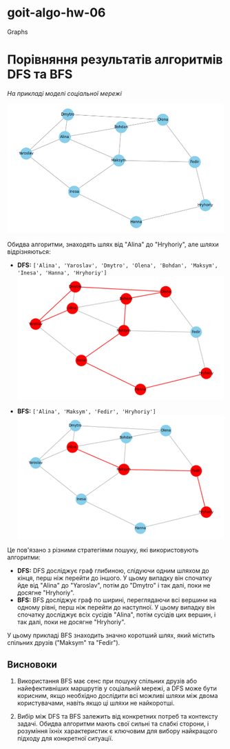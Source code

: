 # goit-algo-hw-06
Graphs

**Порівняння результатів алгоритмів DFS та BFS**
================================================
*На прикладі моделі соціальної мережі*

![Graph](images/graph.png)

Обидва алгоритми, знаходять шлях від "Alina" до "Hryhoriy", але шляхи відрізняються:

* **DFS:** `['Alina', 'Yaroslav', 'Dmytro', 'Olena', 'Bohdan', 'Maksym', 'Inesa', 'Hanna', 'Hryhoriy']`
![Graph](images/dfs_example.png)

* **BFS:** `['Alina', 'Maksym', 'Fedir', 'Hryhoriy']`
![Graph](images/bfs_example.png)

Це пов'язано з різними стратегіями пошуку, які використовують алгоритми:

* **DFS:** DFS досліджує граф глибиною, слідуючи одним шляхом до кінця, перш ніж перейти до іншого. У цьому випадку він спочатку йде від "Alina" до "Yaroslav", потім до "Dmytro" і так далі, поки не досягне "Hryhoriy".
* **BFS:** BFS досліджує граф по ширині, переглядаючи всі вершини на одному рівні, перш ніж перейти до наступної. У цьому випадку він спочатку досліджує всіх сусідів "Alina", потім сусідів цих вершин, і так далі, поки не досягне "Hryhoriy".

У цьому прикладі BFS знаходить значно коротший шлях, який містить спільних друзів ("Maksym" та "Fedir"). 

**Висновоки**
------------

1. Використання BFS має сенс при пошуку спільних друзів або найефективніших маршрутів у соціальній мережі, а DFS може бути корисним, якщо необхідно дослідити всі можливі шляхи між двома користувачами, навіть якщо ці шляхи не найкоротші.

2. Вибір між DFS та BFS залежить від конкретних потреб та контексту задачі. Обидва алгоритми мають свої сильні та слабкі сторони, і розуміння їхніх характеристик є ключовим для вибору найкращого підходу для конкретної ситуації.

